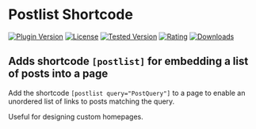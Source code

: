 # Postlist Shortcode

[![Plugin Version](https://img.shields.io/wordpress/plugin/v/dirtysuds-postlist.svg)](https://wordpress.org/plugins/dirtysuds-postlist/)
[![License](https://img.shields.io/badge/license-GPLv2-blue.svg)](https://wordpress.org/about/license/)
[![Tested Version](https://img.shields.io/wordpress/v/dirtysuds-postlist.svg)](https://wordpress.org/plugins/dirtysuds-postlist/)
[![Rating](https://img.shields.io/wordpress/plugin/r/dirtysuds-postlist.svg)](https://wordpress.org/support/view/plugin-reviews/dirtysuds-postlist)
[![Downloads](https://img.shields.io/wordpress/plugin/dt/dirtysuds-postlist.svg)](https://wordpress.org/plugins/dirtysuds-postlist/)

## Adds shortcode `[postlist]` for embedding a list of posts into a page

Add the shortcode `[postlist query="PostQuery"]` to a page to enable an unordered list of links to posts matching the query.

Useful for designing custom homepages.

